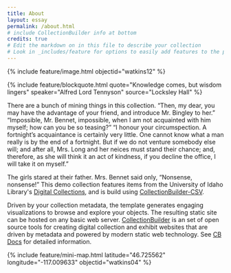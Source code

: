```yaml
---
title: About
layout: essay
permalink: /about.html
# include CollectionBuilder info at bottom
credits: true
# Edit the markdown on in this file to describe your collection
# Look in _includes/feature for options to easily add features to the page
---
```


<!-- {% include feature/nav-menu.html sections="About CollectionBuilder CSV;About the About Page" %} -->

{% include feature/image.html objectid="watkins12" %}

{% include feature/blockquote.html quote="Knowledge comes, but wisdom lingers" speaker="Alfred Lord Tennyson" source="Locksley Hall" %}

There are a bunch of mining things in this collection.
“Then, my dear, you may have the advantage of your friend, and introduce Mr. Bingley to her.”
“Impossible, Mr. Bennet, impossible, when I am not acquainted with him myself; how can you be so teasing?”
“I honour your circumspection. A fortnight’s acquaintance is certainly very little. One cannot know what a man really is by the end of a fortnight. But if we do not venture somebody else will; and after all, Mrs. Long and her neices must stand their chance; and, therefore, as she will think it an act of kindness, if you decline the office, I will take it on myself.”

The girls stared at their father. Mrs. Bennet said only, “Nonsense, nonsense!”
This demo collection features items from the University of Idaho Library's [Digital Collections](https://www.lib.uidaho.edu/digital/), and is build using [CollectionBuilder-CSV](https://github.com/CollectionBuilder/collectionbuilder-csv).


Driven by your collection metadata, the template generates engaging visualizations to browse and explore your objects.
The resulting static site can be hosted on any basic web server.
[CollectionBuilder](https://github.com/CollectionBuilder/) is an set of open source tools for creating digital collection and exhibit websites that are driven by metadata and powered by modern static web technology.
See [CB Docs](https://collectionbuilder.github.io/cb-docs/) for detailed information.

{% include feature/mini-map.html latitude="46.725562" longitude="-117.009633" objectid="watkins04" %}